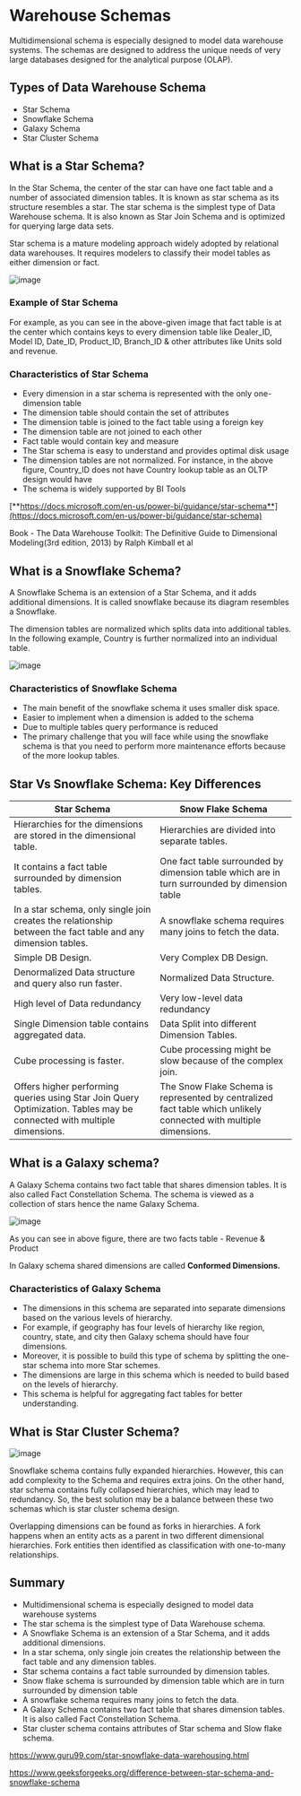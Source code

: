 # Warehouse Schemas

Multidimensional schema is especially designed to model data warehouse systems. The schemas are designed to address the unique needs of very large databases designed for the analytical purpose (OLAP).

## Types of Data Warehouse Schema

- Star Schema
- Snowflake Schema
- Galaxy Schema
- Star Cluster Schema

## What is a Star Schema?

In the Star Schema, the center of the star can have one fact table and a number of associated dimension tables. It is known as star schema as its structure resembles a star. The star schema is the simplest type of Data Warehouse schema. It is also known as Star Join Schema and is optimized for querying large data sets.

Star schema is a mature modeling approach widely adopted by relational data warehouses. It requires modelers to classify their model tables as either dimension or fact.

![image](../../media/Data-Warehousing_Warehouse-Schemas-image1.jpg)

### Example of Star Schema

For example, as you can see in the above-given image that fact table is at the center which contains keys to every dimension table like Dealer_ID, Model ID, Date_ID, Product_ID, Branch_ID & other attributes like Units sold and revenue.

### Characteristics of Star Schema

- Every dimension in a star schema is represented with the only one-dimension table
- The dimension table should contain the set of attributes
- The dimension table is joined to the fact table using a foreign key
- The dimension table are not joined to each other
- Fact table would contain key and measure
- The Star schema is easy to understand and provides optimal disk usage
- The dimension tables are not normalized. For instance, in the above figure, Country_ID does not have Country lookup table as an OLTP design would have
- The schema is widely supported by BI Tools

[**https://docs.microsoft.com/en-us/power-bi/guidance/star-schema**](https://docs.microsoft.com/en-us/power-bi/guidance/star-schema)

Book - The Data Warehouse Toolkit: The Definitive Guide to Dimensional Modeling(3rd edition, 2013) by Ralph Kimball et al

## What is a Snowflake Schema?

A Snowflake Schema is an extension of a Star Schema, and it adds additional dimensions. It is called snowflake because its diagram resembles a Snowflake.

The dimension tables are normalized which splits data into additional tables. In the following example, Country is further normalized into an individual table.

![image](../../media/Data-Warehousing_Warehouse-Schemas-image2.jpg)

### Characteristics of Snowflake Schema

- The main benefit of the snowflake schema it uses smaller disk space.
- Easier to implement when  a dimension is added to the schema
- Due to multiple tables query performance is reduced
- The primary challenge that you will face while using the snowflake schema is that you need to perform more maintenance efforts because of the more lookup tables.

## Star Vs Snowflake Schema: Key Differences

| **Star Schema** | **Snow Flake Schema** |
|---|---|
| Hierarchies for the dimensions are stored in the dimensional table. | Hierarchies are divided into separate tables. |
| It contains a fact table surrounded by dimension tables. | One fact table surrounded by dimension table which are in turn surrounded by dimension table |
| In a star schema, only single join creates the relationship between the fact table and any dimension tables. | A snowflake schema requires many joins to fetch the data. |
| Simple DB Design. | Very Complex DB Design. |
| Denormalized Data structure and query also run faster. | Normalized Data Structure. |
| High level of Data redundancy | Very low-level data redundancy |
| Single Dimension table contains aggregated data. | Data Split into different Dimension Tables. |
| Cube processing is faster. | Cube processing might be slow because of the complex join. |
| Offers higher performing queries using Star Join Query Optimization. Tables may be connected with multiple dimensions. | The Snow Flake Schema is represented by centralized fact table which unlikely connected with multiple dimensions. |

## What is a Galaxy schema?

A Galaxy Schema contains two fact table that shares dimension tables. It is also called Fact Constellation Schema. The schema is viewed as a collection of stars hence the name Galaxy Schema.

![image](../../media/Data-Warehousing_Warehouse-Schemas-image3.jpg)

As you can see in above figure, there are two facts table - Revenue & Product

In Galaxy schema shared dimensions are called **Conformed Dimensions.**

### Characteristics of Galaxy Schema

- The dimensions in this schema are separated into separate dimensions based on the various levels of hierarchy.
- For example, if geography has four levels of hierarchy like region, country, state, and city then Galaxy schema should have four dimensions.
- Moreover, it is possible to build this type of schema by splitting the one-star schema into more Star schemes.
- The dimensions are large in this schema which is needed to build based on the levels of hierarchy.
- This schema is helpful for aggregating fact tables for better understanding.

## What is Star Cluster Schema?

![image](../../media/Data-Warehousing_Warehouse-Schemas-image4.jpg)

Snowflake schema contains fully expanded hierarchies. However, this can add complexity to the Schema and requires extra joins. On the other hand, star schema contains fully collapsed hierarchies, which may lead to redundancy. So, the best solution may be a balance between these two schemas which is star cluster schema design.

Overlapping dimensions can be found as forks in hierarchies. A fork happens when an entity acts as a parent in two different dimensional hierarchies. Fork entities then identified as classification with one-to-many relationships.

## Summary

- Multidimensional schema is especially designed to model data warehouse systems
- The star schema is the simplest type of Data Warehouse schema.
- A Snowflake Schema is an extension of a Star Schema, and it adds additional dimensions.
- In a star schema, only single join creates the relationship between the fact table and any dimension tables.
- Star schema contains a fact table surrounded by dimension tables.
- Snow flake schema is surrounded by dimension table which are in turn surrounded by dimension table
- A snowflake schema requires many joins to fetch the data.
- A Galaxy Schema contains two fact table that shares dimension tables. It is also called Fact Constellation Schema.
- Star cluster schema contains attributes of Star schema and Slow flake schema.

<https://www.guru99.com/star-snowflake-data-warehousing.html>

<https://www.geeksforgeeks.org/difference-between-star-schema-and-snowflake-schema>
